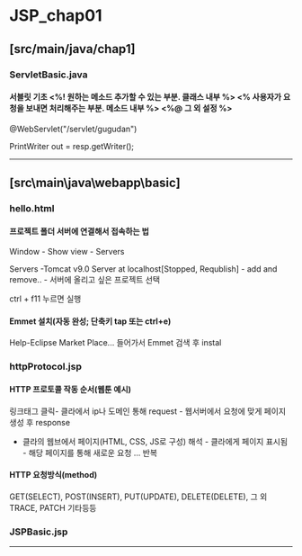 # JSP_chap01

## [src/main/java/chap1\]

### ServletBasic.java
#### 서블릿 기초 <%! 원하는 메소드 추가할 수 있는 부분. 클래스 내부 %> <% 사용자가 요청을 보내면 처리해주는 부분. 메소드 내부 %> <%@ 그 외 설정 %>
@WebServlet("/servlet/gugudan")

PrintWriter out = resp.getWriter();


---


## [src\main\java\webapp\basic\]


### hello.html
#### 프로젝트 폴더 서버에 연결해서 접속하는 법
Window - Show view - Servers

Servers -Tomcat v9.0 Server at localhost[Stopped, Requblish] - add and remove.. - 서버에 올리고 싶은 프로젝트 선택

ctrl + f11 누르면 실행

#### Emmet 설치(자동 완성; 단축키 tap 또는 ctrl+e)
Help-Eclipse Market Place... 들어가서 Emmet 검색 후 instal

### httpProtocol.jsp
#### HTTP 프로토콜 작동 순서(웹툰 예시)
링크태그 클릭- 클라에서 ip나 도메인 통해 request - 웹서버에서 요청에 맞게 페이지 생성 후 response 

- 클라의 웹브에서 페이지(HTML, CSS, JS로 구성) 해석 - 클라에게 페이지 표시됨 - 해당 페이지를 통해 새로운 요청 ... 반복 

#### HTTP 요청방식(method)
GET(SELECT), POST(INSERT), PUT(UPDATE), DELETE(DELETE), 그 외 TRACE, PATCH 기타등등

### JSPBasic.jsp 





 
 
---
